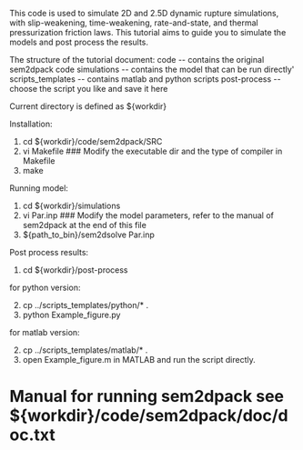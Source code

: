 
This code is used to simulate 2D and 2.5D dynamic rupture simulations, with slip-weakening, time-weakening, rate-and-state, and thermal pressurization friction laws. This tutorial aims to guide you to simulate the models and post process the results.

The structure of the tutorial document:
code              -- contains the original sem2dpack code
simulations       -- contains the model that can be run directly'
scripts_templates -- contains matlab and python scripts
post-process      -- choose the script you like and save it here


Current directory is defined as ${workdir}

Installation:
1. cd ${workdir}/code/sem2dpack/SRC
2. vi Makefile   ### Modify the executable dir and the type of compiler in Makefile
3. make

Running model:
1. cd ${workdir}/simulations
2. vi Par.inp    ### Modify the model parameters, refer to the manual of sem2dpack at the end of this file
3. ${path_to_bin}/sem2dsolve Par.inp

Post process results:
1. cd ${workdir}/post-process

for python version: 

2. cp ../scripts_templates/python/* .
3. python Example_figure.py

for matlab version:

2. cp ../scripts_templates/matlab/* .  
3. open Example_figure.m in MATLAB and run the script directly.


# Manual for running sem2dpack see ${workdir}/code/sem2dpack/doc/doc.txt 
